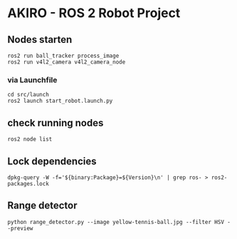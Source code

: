 # AKIRO - ROS 2 Robot Project


## Nodes starten

    ros2 run ball_tracker process_image
    ros2 run v4l2_camera v4l2_camera_node

### via Launchfile
    cd src/launch
    ros2 launch start_robot.launch.py 

## check running nodes

    ros2 node list

## Lock dependencies

    dpkg-query -W -f='${binary:Package}=${Version}\n' | grep ros- > ros2-packages.lock

## Range detector

    python range_detector.py --image yellow-tennis-ball.jpg --filter HSV --preview
